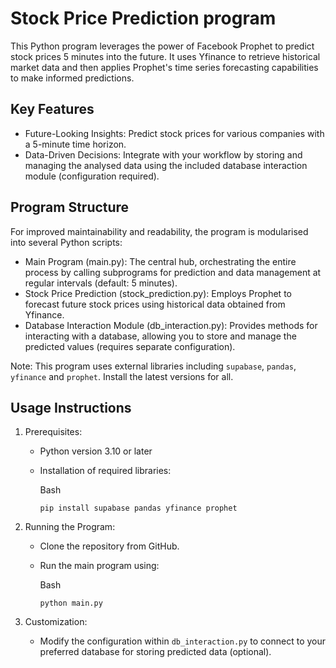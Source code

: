 # Stock Price Prediction program

This Python program leverages the power of Facebook Prophet to predict stock prices 5 minutes into the future. It uses Yfinance to retrieve historical market data and then applies Prophet's time series forecasting capabilities to make informed predictions.

## Key Features

-   Future-Looking Insights: Predict stock prices for various companies with a 5-minute time horizon.
-   Data-Driven Decisions: Integrate with your workflow by storing and managing the analysed data using the included database interaction module (configuration required).

## Program Structure

For improved maintainability and readability, the program is modularised into several Python scripts:

-   Main Program (main.py): The central hub, orchestrating the entire process by calling subprograms for prediction and data management at regular intervals (default: 5 minutes).
-   Stock Price Prediction (stock_prediction.py): Employs Prophet to forecast future stock prices using historical data obtained from Yfinance.
-   Database Interaction Module (db_interaction.py): Provides methods for interacting with a database, allowing you to store and manage the predicted values (requires separate configuration).

Note: This program uses external libraries including `supabase`, `pandas`, `yfinance` and `prophet`. Install the latest versions for all.

## Usage Instructions

1.  Prerequisites:

    -   Python version 3.10 or later
    -   Installation of required libraries:

        Bash

        ```
        pip install supabase pandas yfinance prophet    
        ```

2.  Running the Program:

    -   Clone the repository from GitHub.
    -   Run the main program using:

        Bash

        ```
        python main.py
        ```

3.  Customization:

    -   Modify the configuration within `db_interaction.py` to connect to your preferred database for storing predicted data (optional).
